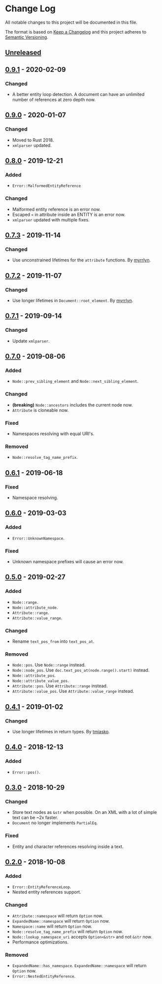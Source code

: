# Change Log
All notable changes to this project will be documented in this file.

The format is based on [Keep a Changelog](http://keepachangelog.com/)
and this project adheres to [Semantic Versioning](http://semver.org/).

## [Unreleased]

## [0.9.1] - 2020-02-09
### Changed
- A better entity loop detection. A document can have an unlimited
  number of references at zero depth now.

## [0.9.0] - 2020-01-07
### Changed
- Moved to Rust 2018.
- `xmlparser` updated.

## [0.8.0] - 2019-12-21
### Added
- `Error::MalformedEntityReference`

### Changed
- Malformed entity reference is an error now.
- Escaped `<` in attribute inside an ENTITY is an error now.
- `xmlparser` updated with multiple fixes.

## [0.7.3] - 2019-11-14
### Changed
- Use unconstrained lifetimes for the `attribute` functions.
  By [myrrlyn](https://github.com/myrrlyn).

## [0.7.2] - 2019-11-07
### Changed
- Use longer lifetimes in `Document::root_element`.
  By [myrrlyn](https://github.com/myrrlyn).

## [0.7.1] - 2019-09-14
### Changed
- Update `xmlparser`.

## [0.7.0] - 2019-08-06
### Added
- `Node::prev_sibling_element` and `Node::next_sibling_element`.

### Changed
- **(breaking)** `Node::ancestors` includes the current node now.
- `Attribute` is cloneable now.

### Fixed
- Namespaces resolving with equal URI's.

### Removed
- `Node::resolve_tag_name_prefix`.

## [0.6.1] - 2019-06-18
### Fixed
- Namespace resolving.

## [0.6.0] - 2019-03-03
### Added
- `Error::UnknownNamespace`.

### Fixed
- Unknown namespace prefixes will cause an error now.

## [0.5.0] - 2019-02-27
### Added
- `Node::range`.
- `Node::attribute_node`.
- `Attribute::range`.
- `Attribute::value_range`.

### Changed
- Rename `text_pos_from` into `text_pos_at`.

### Removed
- `Node::pos`. Use `Node::range` instead.
- `Node::node_pos`. Use `doc.text_pos_at(node.range().start)` instead.
- `Node::attribute_pos`.
- `Node::attribute_value_pos`.
- `Attribute::pos`. Use `Attribute::range` instead.
- `Attribute::value_pos`. Use `Attribute::value_range` instead.

## [0.4.1] - 2019-01-02
### Changed
- Use longer lifetimes in return types. By [tmiasko](https://github.com/tmiasko).

## [0.4.0] - 2018-12-13
### Added
- `Error::pos()`.

## [0.3.0] - 2018-10-29
### Changed
- Store text nodes as `&str` when possible. On an XML with a lot of simple text can be ~2x faster.
- `Document` no longer implements `PartialEq`.

### Fixed
- Entity and character references resolving inside a text.

## [0.2.0] - 2018-10-08
### Added
- `Error::EntityReferenceLoop`.
- Nested entity references support.

### Changed
- `Attribute::namespace` will return `Option` now.
- `ExpandedName::namespace` will return `Option` now.
- `Namespace::name` will return `Option` now.
- `Node::resolve_tag_name_prefix` will return `Option` now.
- `Node::lookup_namespace_uri` accepts `Option<&str>` and not `&str` now.
- Performance optimizations.

### Removed
- `ExpandedName::has_namespace`. `ExpandedName::namespace` will return `Option` now.
- `Error::NestedEntityReference`.

[Unreleased]: https://github.com/RazrFalcon/roxmltree/compare/v0.9.1...HEAD
[0.9.1]: https://github.com/RazrFalcon/roxmltree/compare/v0.9.0...v0.9.1
[0.9.0]: https://github.com/RazrFalcon/roxmltree/compare/v0.8.0...v0.9.0
[0.8.0]: https://github.com/RazrFalcon/roxmltree/compare/v0.7.3...v0.8.0
[0.7.3]: https://github.com/RazrFalcon/roxmltree/compare/v0.7.2...v0.7.3
[0.7.2]: https://github.com/RazrFalcon/roxmltree/compare/v0.7.1...v0.7.2
[0.7.1]: https://github.com/RazrFalcon/roxmltree/compare/v0.7.0...v0.7.1
[0.7.0]: https://github.com/RazrFalcon/roxmltree/compare/v0.6.1...v0.7.0
[0.6.1]: https://github.com/RazrFalcon/roxmltree/compare/v0.6.0...v0.6.1
[0.6.0]: https://github.com/RazrFalcon/roxmltree/compare/v0.5.0...v0.6.0
[0.5.0]: https://github.com/RazrFalcon/roxmltree/compare/v0.4.1...v0.5.0
[0.4.1]: https://github.com/RazrFalcon/roxmltree/compare/v0.4.0...v0.4.1
[0.4.0]: https://github.com/RazrFalcon/roxmltree/compare/v0.3.0...v0.4.0
[0.3.0]: https://github.com/RazrFalcon/roxmltree/compare/v0.2.0...v0.3.0
[0.2.0]: https://github.com/RazrFalcon/roxmltree/compare/v0.1.0...v0.2.0

